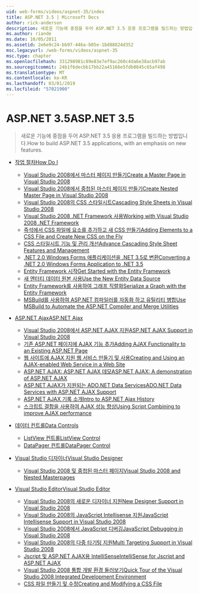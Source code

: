 ```yaml
---
uid: web-forms/videos/aspnet-35/index
title: ASP.NET 3.5 | Microsoft Docs
author: rick-anderson
description: 새로운 기능에 중점을 두어 ASP.NET 3.5 응용 프로그램을 빌드하는 방법입니다.
ms.author: riande
ms.date: 10/05/2011
ms.assetid: 2e6e9c24-bb97-446a-b05e-1bd88824d352
msc.legacyurl: /web-forms/videos/aspnet-35
msc.type: chapter
ms.openlocfilehash: 331298981c89e83e7ef9ac260c4da6e38acb97ab
ms.sourcegitcommit: 24b1f6decbb17bb22a45166e5fdb0845c65af498
ms.translationtype: MT
ms.contentlocale: ko-KR
ms.lasthandoff: 03/01/2019
ms.locfileid: "57021900"
---
```

<a name="aspnet-35"></a><span data-ttu-id="c24f8-103">ASP.NET 3.5</span><span class="sxs-lookup"><span data-stu-id="c24f8-103">ASP.NET 3.5</span></span>
====================
> <span data-ttu-id="c24f8-104">새로운 기능에 중점을 두어 ASP.NET 3.5 응용 프로그램을 빌드하는 방법입니다.</span><span class="sxs-lookup"><span data-stu-id="c24f8-104">How to build ASP.NET 3.5 applications, with an emphasis on new features.</span></span>


- [<span data-ttu-id="c24f8-105">작업 절차</span><span class="sxs-lookup"><span data-stu-id="c24f8-105">How Do I</span></span>](how-do-i/index.md)

    - [<span data-ttu-id="c24f8-106">Visual Studio 2008에서 마스터 페이지 만들기</span><span class="sxs-lookup"><span data-stu-id="c24f8-106">Create a Master Page in Visual Studio 2008</span></span>](how-do-i/how-do-i-create-a-master-page-in-visual-studio-2008.md)
    - [<span data-ttu-id="c24f8-107">Visual Studio 2008에서 중첩된 마스터 페이지 만들기</span><span class="sxs-lookup"><span data-stu-id="c24f8-107">Create Nested Master Page in Visual Studio 2008</span></span>](how-do-i/how-do-i-create-nested-master-page-in-visual-studio-2008.md)
    - [<span data-ttu-id="c24f8-108">Visual Studio 2008의 CSS 스타일시트</span><span class="sxs-lookup"><span data-stu-id="c24f8-108">Cascading Style Sheets in Visual Studio 2008</span></span>](how-do-i/how-do-i-cascading-style-sheets-in-visual-studio-2008.md)
    - [<span data-ttu-id="c24f8-109">Visual Studio 2008 .NET Framework 사용</span><span class="sxs-lookup"><span data-stu-id="c24f8-109">Working with Visual Studio 2008 .NET Framework</span></span>](how-do-i/how-do-i-working-with-visual-studio-2008-net-framework.md)
    - [<span data-ttu-id="c24f8-110">즉석에서 CSS 파일에 요소를 추가하고 새 CSS 만들기</span><span class="sxs-lookup"><span data-stu-id="c24f8-110">Adding Elements to a CSS File and Create New CSS on the Fly</span></span>](how-do-i/how-do-i-adding-elements-to-a-css-file-and-create-new-css-on-the-fly.md)
    - [<span data-ttu-id="c24f8-111">CSS 스타일시트 기능 및 관리 개선</span><span class="sxs-lookup"><span data-stu-id="c24f8-111">Advance Cascading Style Sheet Features and Management</span></span>](how-do-i/how-do-i-advance-cascading-style-sheet-features-and-management.md)
    - [<span data-ttu-id="c24f8-112">.NET 2.0 Windows Forms 애플리케이션을 .NET 3.5로 변환</span><span class="sxs-lookup"><span data-stu-id="c24f8-112">Converting a .NET 2.0 Windows Forms Application to .NET 3.5</span></span>](how-do-i/how-do-i-converting-a-net-20-windows-forms-application-to-net-35.md)
    - [<span data-ttu-id="c24f8-113">Entity Framework 시작</span><span class="sxs-lookup"><span data-stu-id="c24f8-113">Get Started with the Entity Framework</span></span>](how-do-i/how-do-i-get-started-with-the-entity-framework.md)
    - [<span data-ttu-id="c24f8-114">새 엔터티 데이터 원본 사용</span><span class="sxs-lookup"><span data-stu-id="c24f8-114">Use the New Entity Data Source</span></span>](how-do-i/how-do-i-use-the-new-entity-data-source.md)
    - [<span data-ttu-id="c24f8-115">Entity Framework를 사용하여 그래프 직렬화</span><span class="sxs-lookup"><span data-stu-id="c24f8-115">Serialize a Graph with the Entity Framework</span></span>](how-do-i/how-do-i-serialize-a-graph-with-the-entity-framework.md)
    - [<span data-ttu-id="c24f8-116">MSBuild를 사용하여 ASP.NET 컴파일러를 자동화 하고 유틸리티 병합</span><span class="sxs-lookup"><span data-stu-id="c24f8-116">Use MSBuild to Automate the ASP.NET Compiler and Merge Utilities</span></span>](how-do-i/how-do-i-use-msbuild-to-automate-the-aspnet-compiler-and-merge-utilities.md)
- [<span data-ttu-id="c24f8-117">ASP.NET Ajax</span><span class="sxs-lookup"><span data-stu-id="c24f8-117">ASP.NET Ajax</span></span>](aspnet-ajax/index.md)

    - [<span data-ttu-id="c24f8-118">Visual Studio 2008에서 ASP.NET AJAX 지원</span><span class="sxs-lookup"><span data-stu-id="c24f8-118">ASP.NET AJAX Support in Visual Studio 2008</span></span>](aspnet-ajax/aspnet-ajax-support-in-visual-studio-2008.md)
    - [<span data-ttu-id="c24f8-119">기존 ASP.NET 페이지에 AJAX 기능 추가</span><span class="sxs-lookup"><span data-stu-id="c24f8-119">Adding AJAX Functionality to an Existing ASP.NET Page</span></span>](aspnet-ajax/adding-ajax-functionality-to-an-existing-aspnet-page.md)
    - [<span data-ttu-id="c24f8-120">웹 사이트에 AJAX 지원 웹 서비스 만들기 및 사용</span><span class="sxs-lookup"><span data-stu-id="c24f8-120">Creating and Using an AJAX-enabled Web Service in a Web Site</span></span>](aspnet-ajax/creating-and-using-an-ajax-enabled-web-service-in-a-web-site.md)
    - [<span data-ttu-id="c24f8-121">ASP.NET AJAX: ASP.NET AJAX 데모</span><span class="sxs-lookup"><span data-stu-id="c24f8-121">ASP.NET AJAX: A demonstration of ASP.NET AJAX</span></span>](aspnet-ajax/aspnet-ajax-a-demonstration-of-aspnet-ajax.md)
    - [<span data-ttu-id="c24f8-122">ASP.NET AJAX가 지원되는 ADO.NET Data Services</span><span class="sxs-lookup"><span data-stu-id="c24f8-122">ADO.NET Data Services with ASP.NET AJAX Support</span></span>](aspnet-ajax/adonet-data-services-with-aspnet-ajax-support.md)
    - [<span data-ttu-id="c24f8-123">ASP.NET AJAX 기록 소개</span><span class="sxs-lookup"><span data-stu-id="c24f8-123">Intro to ASP.NET Ajax History</span></span>](aspnet-ajax/introduction-to-aspnet-ajax-history.md)
    - [<span data-ttu-id="c24f8-124">스크립트 결합을 사용하여 AJAX 성능 향상</span><span class="sxs-lookup"><span data-stu-id="c24f8-124">Using Script Combining to improve AJAX performance</span></span>](aspnet-ajax/using-script-combining-to-improve-ajax-performance.md)
- [<span data-ttu-id="c24f8-125">데이터 컨트롤</span><span class="sxs-lookup"><span data-stu-id="c24f8-125">Data Controls</span></span>](data-controls/index.md)

    - [<span data-ttu-id="c24f8-126">ListView 컨트롤</span><span class="sxs-lookup"><span data-stu-id="c24f8-126">ListView Control</span></span>](data-controls/the-listview-control.md)
    - [<span data-ttu-id="c24f8-127">DataPager 컨트롤</span><span class="sxs-lookup"><span data-stu-id="c24f8-127">DataPager Control</span></span>](data-controls/the-datapager-control.md)
- [<span data-ttu-id="c24f8-128">Visual Studio 디자이너</span><span class="sxs-lookup"><span data-stu-id="c24f8-128">Visual Studio Designer</span></span>](visual-studio-designer/index.md)

    - [<span data-ttu-id="c24f8-129">Visual Studio 2008 및 중첩된 마스터 페이지</span><span class="sxs-lookup"><span data-stu-id="c24f8-129">Visual Studio 2008 and Nested Masterpages</span></span>](visual-studio-designer/visual-studio-2008-and-nested-masterpages.md)
- [<span data-ttu-id="c24f8-130">Visual Studio Editor</span><span class="sxs-lookup"><span data-stu-id="c24f8-130">Visual Studio Editor</span></span>](visual-studio-editor/index.md)

    - [<span data-ttu-id="c24f8-131">Visual Studio 2008의 새로운 디자이너 지원</span><span class="sxs-lookup"><span data-stu-id="c24f8-131">New Designer Support in Visual Studio 2008</span></span>](visual-studio-editor/new-designer-support-in-visual-studio-2008.md)
    - [<span data-ttu-id="c24f8-132">Visual Studio 2008의 JavaScript Intellisense 지원</span><span class="sxs-lookup"><span data-stu-id="c24f8-132">JavaScript Intellisense Support in Visual Studio 2008</span></span>](visual-studio-editor/javascript-intellisense-support-in-visual-studio-2008.md)
    - [<span data-ttu-id="c24f8-133">Visual Studio 2008에서 JavaScript 디버깅</span><span class="sxs-lookup"><span data-stu-id="c24f8-133">JavaScript Debugging in Visual Studio 2008</span></span>](visual-studio-editor/javascript-debugging-in-visual-studio-2008.md)
    - [<span data-ttu-id="c24f8-134">Visual Studio 2008의 다중 타기팅 지원</span><span class="sxs-lookup"><span data-stu-id="c24f8-134">Multi Targeting Support in Visual Studio 2008</span></span>](visual-studio-editor/multi-targeting-support-in-visual-studio-2008.md)
    - [<span data-ttu-id="c24f8-135">Jscript 및 ASP.NET AJAX용 IntelliSense</span><span class="sxs-lookup"><span data-stu-id="c24f8-135">IntelliSense for Jscript and ASP.NET AJAX</span></span>](visual-studio-editor/intellisense-for-jscript-and-aspnet-ajax.md)
    - [<span data-ttu-id="c24f8-136">Visual Studio 2008 통합 개발 환경 둘러보기</span><span class="sxs-lookup"><span data-stu-id="c24f8-136">Quick Tour of the Visual Studio 2008 Integrated Development Environment</span></span>](visual-studio-editor/quick-tour-of-the-visual-studio-2008-integrated-development-environment.md)
    - [<span data-ttu-id="c24f8-137">CSS 파일 만들기 및 수정</span><span class="sxs-lookup"><span data-stu-id="c24f8-137">Creating and Modifying a CSS File</span></span>](visual-studio-editor/creating-and-modifying-a-css-file.md)
